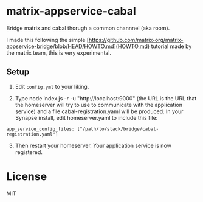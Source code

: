 # matrix-appservice-cabal

Bridge matrix and cabal thorugh a common channnel (aka room).

I made this following the simple [https://github.com/matrix-org/matrix-appservice-bridge/blob/HEAD/HOWTO.md](HOWTO.md) tutorial made by the matrix team, this is very experimental.


## Setup


1. Edit `config.yml` to your liking.

2. Type node index.js -r -u "http://localhost:9000" (the URL is the URL that the homeserver will try to use to communicate with the application service) and a file cabal-registration.yaml will be produced. In your Synapse install, edit homeserver.yaml to include this file:

```
app_service_config_files: ["/path/to/slack/bridge/cabal-registration.yaml"]
```

3. Then restart your homeserver. Your application service is now registered.


# License
MIT
